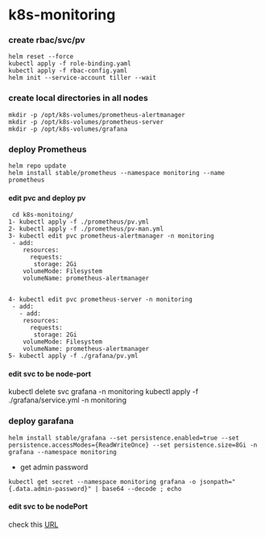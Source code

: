 # k8s-monitoring
### create rbac/svc/pv
```
helm reset --force
kubectl apply -f role-binding.yaml
kubectl apply -f rbac-config.yaml
helm init --service-account tiller --wait
```
### create local directories in all nodes 
```
mkdir -p /opt/k8s-volumes/prometheus-alertmanager
mkdir -p /opt/k8s-volumes/prometheus-server
mkdir -p /opt/k8s-volumes/grafana
```

### deploy Prometheus
```
helm repo update
helm install stable/prometheus --namespace monitoring --name prometheus
```
#### edit pvc and deploy pv
```
 cd k8s-monitoing/
1- kubectl apply -f ./prometheus/pv.yml
2- kubectl apply -f ./prometheus/pv-man.yml
3- kubectl edit pvc prometheus-alertmanager -n monitoring
 - add:
    resources:
      requests:
       storage: 2Gi
    volumeMode: Filesystem
    volumeName: prometheus-alertmanager


4- kubectl edit pvc prometheus-server -n monitoring
 - add:
   - add:
    resources:
      requests:
       storage: 2Gi
    volumeMode: Filesystem
    volumeName: prometheus-alertmanager
5- kubectl apply -f ./grafana/pv.yml
```
#### edit svc to be node-port

kubectl delete svc grafana -n monitoring
kubectl apply -f ./grafana/service.yml -n monitoring


### deploy garafana
```
helm install stable/grafana --set persistence.enabled=true --set persistence.accessModes={ReadWriteOnce} --set persistence.size=8Gi -n grafana --namespace monitoring
```

- get admin password 
```
kubectl get secret --namespace monitoring grafana -o jsonpath="{.data.admin-password}" | base64 --decode ; echo
```
#### edit svc to be nodePort

check this [URL](https://youtu.be/tYIqsby5gBc)
